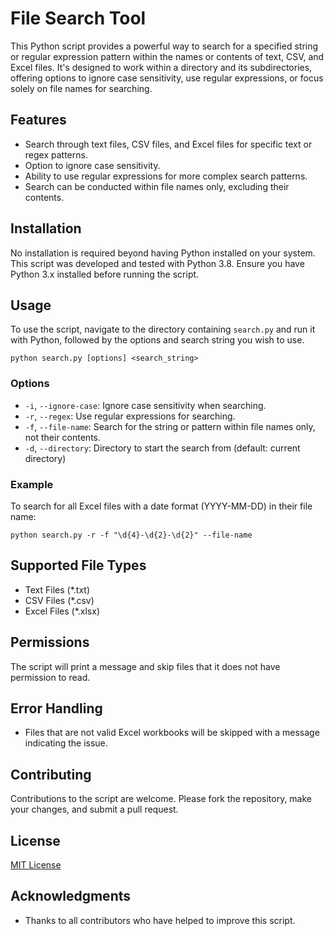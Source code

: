 # File Search Tool

This Python script provides a powerful way to search for a specified string or regular expression pattern within the names or contents of text, CSV, and Excel files. It's designed to work within a directory and its subdirectories, offering options to ignore case sensitivity, use regular expressions, or focus solely on file names for searching.

## Features

- Search through text files, CSV files, and Excel files for specific text or regex patterns.
- Option to ignore case sensitivity.
- Ability to use regular expressions for more complex search patterns.
- Search can be conducted within file names only, excluding their contents.

## Installation

No installation is required beyond having Python installed on your system. This script was developed and tested with Python 3.8. Ensure you have Python 3.x installed before running the script.

## Usage

To use the script, navigate to the directory containing `search.py` and run it with Python, followed by the options and search string you wish to use.

`python search.py [options] <search_string>`

### Options

- `-i`, `--ignore-case`: Ignore case sensitivity when searching.
- `-r`, `--regex`: Use regular expressions for searching.
- `-f`, `--file-name`: Search for the string or pattern within file names only, not their contents.
- `-d`, `--directory`: Directory to start the search from (default: current directory)

### Example

To search for all Excel files with a date format (YYYY-MM-DD) in their file name:

`python search.py -r -f "\d{4}-\d{2}-\d{2}" --file-name`

## Supported File Types

- Text Files (*.txt)
- CSV Files (*.csv)
- Excel Files (*.xlsx)

## Permissions

The script will print a message and skip files that it does not have permission to read.

## Error Handling

- Files that are not valid Excel workbooks will be skipped with a message indicating the issue.

## Contributing

Contributions to the script are welcome. Please fork the repository, make your changes, and submit a pull request.

## License

[MIT License](LICENSE.txt)

## Acknowledgments

- Thanks to all contributors who have helped to improve this script.


